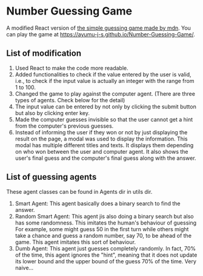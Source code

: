 # Number Guessing Game

A modified React version of <a href="https://github.com/mdn/learning-area/blob/main/javascript/introduction-to-js-1/first-splash/number-guessing-game.html">the simple guessing game made by mdn</a>. You can play the game at https://ayumu-j-s.github.io/Number-Guessing-Game/.

## List of modification
<ol>
  <li>Used React to make the code more readable.</li>
  <li>Added functionalities to check if the value entered by the user is valid, i.e., to check if the input value is actually an integer with the range from 1 to 100.</li>
  <li>Changed the game to play against the computer agent. (There are three types of agents. Check below for the detail)</li>
  <li>The input value can be entered by not only by clicking the submit button but also by clicking enter key.</li>
  <li>Made the computer guesses invisible so that the user cannot get a hint from the computer's previous guesses.</li>
  <li>Instead of informing the user if they won or not by just displaying the result on the page, a modal was used to display the information. This modal has multiple different titles and texts. It displays them depending on who won between the user and computer agent. It also shows the user's final guess and the computer's final guess along with the answer.</li>
</ol>

## List of guessing agents
These agent classes can be found in Agents dir in utils dir.
<ol>
<li>Smart Agent: This agent basically does a binary search to find the answer.</li>
<li>Random Smart Agent: This agent jis also doing a binary search but also has some randomness. This imitates the human's behaviour of guessing For example, some might guess 50 in the first turn while others might take a chance and guess a random number, say 70, to be ahead of the game. This agent imitates this sort of behaviour.</li>
<li>Dumb Agent: This agent just guesses completely randomly. In fact, 70% of the time, this agent ignores the "hint", meaning that it does not update its lower bound and the upper bound of the guess 70% of the time. Very naive...</li>
</ol>

